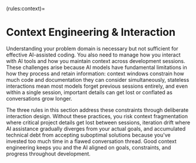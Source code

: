 (rules:context)=
# Context Engineering & Interaction

Understanding your problem domain is necessary but not sufficient for effective AI-assisted coding. You also need to manage how you interact with AI tools and how you maintain context across development sessions. These challenges arise because AI models have fundamental limitations in how they process and retain information: context windows constrain how much code and documentation they can consider simultaneously, stateless interactions mean most models forget previous sessions entirely, and even within a single session, important details can get lost or conflated as conversations grow longer.

The three rules in this section address these constraints through deliberate interaction design. Without these practices, you risk context fragmentation where critical project details get lost between sessions, iteration drift where AI assistance gradually diverges from your actual goals, and accumulated technical debt from accepting suboptimal solutions because you've invested too much time in a flawed conversation thread. Good context engineering keeps you and the AI aligned on goals, constraints, and progress throughout development.

